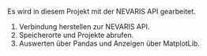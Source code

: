 Es wird in diesem Projekt mit der NEVARIS API gearbeitet.
1. Verbindung herstellen zur NEVARIS API.
2. Speicherorte und Projekte abrufen.
3. Auswerten über Pandas und Anzeigen über MatplotLib.
